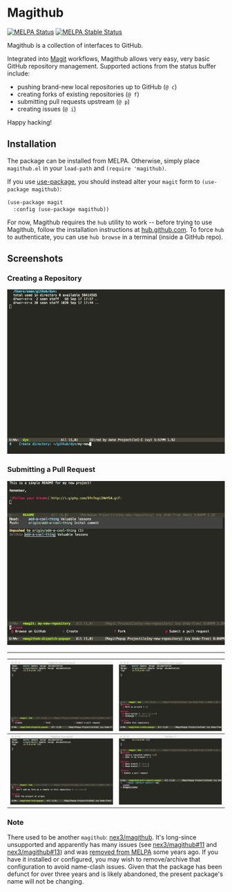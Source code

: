 # Magithub

[![MELPA Status](http://melpa.milkbox.net/packages/magithub-badge.svg)](http://melpa.milkbox.net/#/magithub)
[![MELPA Stable Status](http://melpa-stable.milkbox.net/packages/magithub-badge.svg)](http://melpa-stable.milkbox.net/#/magithub)

Magithub is a collection of interfaces to GitHub.

Integrated into [Magit][magit] workflows, Magithub allows very easy,
very basic GitHub repository management.  Supported actions from the
status buffer include:

 - pushing brand-new local repositories up to GitHub (`@ c`)
 - creating forks of existing repositories (`@ f`)
 - submitting pull requests upstream (`@ p`)
 - creating issues (`@ i`)

Happy hacking!

## Installation

The package can be installed from MELPA.  Otherwise, simply place
`magithub.el` in your `load-path` and `(require 'magithub)`.

If you use [use-package][gh-use-package], you should instead alter
your `magit` form to `(use-package magithub)`:

```elisp
(use-package magit
  :config (use-package magithub))
```

For now, Magithub requires the `hub` utility to work -- before trying
to use Magithub, follow the installation instructions
at [hub.github.com][hub].  To force `hub` to authenticate, you can use
`hub browse` in a terminal (inside a GitHub repo).

## Screenshots

### Creating a Repository

![Creating](images/create.gif)

### Submitting a Pull Request

![Creating](images/pull-request.gif)

---

![Dispatch](images/scr1.png)|![Creating](images/scr2.png)
:-------------------------:|:-------------------------:
![Forking](images/scr3.png)|![Pushing](images/scr4.png)

### Note

There used to be another `magithub`: [nex3/magithub][old-magithub].
It's long-since unsupported and apparently has many issues
(see [nex3/magithub#11][old-magithub-11]
and [nex3/magithub#13][old-magithub-13]) and
was [removed from MELPA][melpa-1126] some years ago.  If you have it
installed or configured, you may wish to remove/archive that
configuration to avoid name-clash issues.  Given that the package has
been defunct for over three years and is likely abandoned, the present
package's name will not be changing.

[magit]: //www.github.com/magit/magit
[hub]: //hub.github.com
[gh-use-package]: //github.com/jwiegley/use-package
[old-magithub]: //github.com/nex3/magithub
[old-magithub-11]: //github.com/nex3/magithub/issues/11
[old-magithub-13]: //github.com/nex3/magithub/issues/13
[melpa-1126]: //github.com/melpa/melpa/issues/1126
